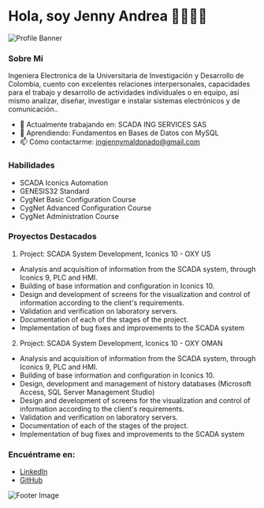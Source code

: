 # Hola, soy Jenny Andrea 👨‍💻👩‍💻

![Profile Banner](https://example.com/tu-imagen-de-banner.jpg)

### Sobre Mí

Ingeniera Electronica de la Universitaria de Investigación y Desarrollo de Colombia, cuento con excelentes relaciones interpersonales, capacidades para el trabajo y desarrollo de actividades individuales o en equipo, así mismo analizar, diseñar, investigar e instalar
sistemas electrónicos y de comunicación..

- 🔭 Actualmente trabajando en: SCADA ING SERVICES SAS
- 🌱 Aprendiendo: Fundamentos en Bases de Datos con MySQL
- 📫 Cómo contactarme: ingjennymaldonado@gmail.com
  

### Habilidades

- SCADA Iconics Automation
- GENESIS32 Standard
- CygNet Basic Configuration Course
- CygNet Advanced Configuration Course
- CygNet Administration Course

### Proyectos Destacados

1. Project: SCADA System Development, Iconics 10 - OXY US
- 	Analysis and acquisition of information from the SCADA system, through Iconics 9, PLC and HMI. 
- 	Building of base information and configuration in Iconics 10.
- 	Design and development of screens for the visualization and control of information according to the client's requirements.
- 	Validation and verification on laboratory servers.
- 	Documentation of each of the stages of the project.
- 	Implementation of bug fixes and improvements to the SCADA system


2. Project: SCADA System Development, Iconics 10 - OXY OMAN
- 	Analysis and acquisition of information from the SCADA system, through Iconics 9, PLC and HMI. 
- 	Building of base information and configuration in Iconics 10.
- 	Design, development and management of history databases (Microsoft Access, SQL Server Management Studio)
- 	Design and development of screens for the visualization and control of information according to the client's requirements.
- 	Validation and verification on laboratory servers.
- 	Documentation of each of the stages of the project.
- 	Implementation of bug fixes and improvements to the SCADA system


### Encuéntrame en:

- [LinkedIn](https://linkedin.com/in/jenny-maldonado)
- [GitHub](https://github.com/jennyandreamaldonado )

![Footer Image](https://example.com/tu-imagen-de-footer.jpg)
